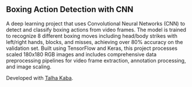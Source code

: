 ## Boxing Action Detection with CNN
A deep learning project that uses Convolutional Neural Networks (CNN) to detect and classify boxing actions from video frames. The model is trained to recognize 8 different boxing moves including head/body strikes with left/right hands, blocks, and misses, achieving over 80% accuracy on the validation set. Built using TensorFlow and Keras, this project processes scaled 180x180 RGB images and includes comprehensive data preprocessing pipelines for video frame extraction, annotation processing, and image scaling.

Developed with [Talha Kaba](https://github.com/Kababey).
